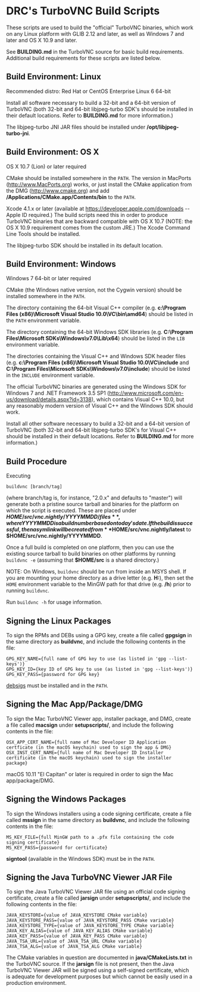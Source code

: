 DRC's TurboVNC Build Scripts
=============================

These scripts are used to build the "official" TurboVNC binaries, which work
on any Linux platform with GLIB 2.12 and later, as well as Windows 7 and later
and OS X 10.9 and later.

See **BUILDING.md** in the TurboVNC source for basic build requirements.
Additional build requirements for these scripts are listed below.


Build Environment: Linux
------------------------

Recommended distro:  Red Hat or CentOS Enterprise Linux 6 64-bit

Install all software necessary to build a 32-bit and a 64-bit version of
TurboVNC (both 32-bit and 64-bit libjpeg-turbo SDK's should be installed in
their default locations.  Refer to **BUILDING.md** for more information.)

The libjpeg-turbo JNI JAR files should be installed under
**/opt/libjpeg-turbo-jni**.


Build Environment: OS X
-----------------------

OS X 10.7 (Lion) or later required

CMake should be installed somewhere in the `PATH`.  The version in MacPorts
(<http://www.MacPorts.org>) works, or just install the CMake application from
the DMG (<http://www.cmake.org>) and add
**/Applications/CMake.app/Contents/bin** to the `PATH`.

Xcode 4.1.x or later (available at <https://developer.apple.com/downloads> --
Apple ID required.)  The build scripts need this in order to produce TurboVNC
binaries that are backward compatible with OS X 10.7 (NOTE: the OS X 10.9
requirement comes from the custom JRE.)  The Xcode Command Line Tools should be
installed.

The libjpeg-turbo SDK should be installed in its default location.


Build Environment: Windows
--------------------------

Windows 7 64-bit or later required

CMake (the Windows native version, not the Cygwin version) should be installed
somewhere in the `PATH`.

The directory containing the 64-bit Visual C++ compiler
(e.g. **c:\Program Files (x86)\Microsoft Visual Studio 10.0\VC\bin\amd64**)
should be listed in the `PATH` environment variable.

The directory containing the 64-bit Windows SDK libraries
(e.g. **C:\Program Files\Microsoft SDKs\Windows\v7.0\Lib\x64**)
should be listed in the `LIB` environment variable.

The directories containing the Visual C++ and Windows SDK header files
(e.g. **c:\Program Files (x86)\Microsoft Visual Studio 10.0\VC\include** and
**C:\Program Files\Microsoft SDKs\Windows\v7.0\include**)
should be listed in the `INCLUDE` environment variable.

The official TurboVNC binaries are generated using the Windows SDK for
Windows 7 and .NET Framework 3.5 SP1
(<http://www.microsoft.com/en-us/download/details.aspx?id=3138>),
which contains Visual C++ 10.0, but any reasonably modern version of Visual
C++ and the Windows SDK should work.

Install all other software necessary to build a 32-bit and a 64-bit version of
TurboVNC (both 32-bit and 64-bit libjpeg-turbo SDK's for Visual C++ should be
installed in their default locations.  Refer to **BUILDING.md** for more
information.)


Build Procedure
---------------

Executing

    buildvnc [branch/tag]

(where branch/tag is, for instance, "2.0.x" and defaults to "master") will
generate both a pristine source tarball and binaries for the platform on which
the script is executed.  These are placed under
**$HOME/src/vnc.nightly/YYYYMMDD/files**, where YYYYMMDD is a build number
based on today's date.  If the build is successful, then a sym link will be
created from **$HOME/src/vnc.nightly/latest** to
**$HOME/src/vnc.nightly/YYYYMMDD**.

Once a full build is completed on one platform, then you can use the existing
source tarball to build binaries on other platforms by running `buildvnc -e`
(assuming that **$HOME/src** is a shared directory.)

NOTE: On Windows, `buildvnc` should be run from inside an MSYS shell.  If you
are mounting your home directory as a drive letter (e.g. **H:**), then set the
`HOME` environment variable to the MinGW path for that drive (e.g. **/h**)
prior to running `buildvnc`.

Run `buildvnc -h` for usage information.


Signing the Linux Packages
--------------------------

To sign the RPMs and DEBs using a GPG key, create a file called **gpgsign** in
the same directory as **buildvnc**, and include the following contents in the
file:

    GPG_KEY_NAME={full name of GPG key to use (as listed in 'gpg --list-keys')}
    GPG_KEY_ID={key ID of GPG key to use (as listed in 'gpg --list-keys')}
    GPG_KEY_PASS={password for GPG key}

[debsigs](https://gitlab.com/debsigs/debsigs/tags) must be installed and in the
`PATH`.

Signing the Mac App/Package/DMG
-------------------------------

To sign the Mac TurboVNC Viewer app, installer package, and DMG, create a file
called **macsign** under **setupscripts/**, and include the following contents
in the file:

    OSX_APP_CERT_NAME={full name of Mac Developer ID Application certficate (in the macOS keychain) used to sign the app & DMG}
    OSX_INST_CERT_NAME={full name of Mac Developer ID Installer certificate (in the macOS keychain) used to sign the installer package}

macOS 10.11 "El Capitan" or later is required in order to sign the Mac
app/package/DMG.

Signing the Windows Packages
----------------------------

To sign the Windows installers using a code signing certificate, create a file
called **mssign** in the same directory as **buildvnc**, and include the
following contents in the file:

    MS_KEY_FILE={full MinGW path to a .pfx file containing the code signing certificate}
    MS_KEY_PASS={password for certificate}

**signtool** (available in the Windows SDK) must be in the `PATH`.


Signing the Java TurboVNC Viewer JAR File
-----------------------------------------

To sign the Java TurboVNC Viewer JAR file using an official code signing
certificate, create a file called **jarsign** under **setupscripts/**,
and include the following contents in the file:

    JAVA_KEYSTORE={value of JAVA_KEYSTORE CMake variable}
    JAVA_KEYSTORE_PASS={value of JAVA_KEYSTORE_PASS CMake variable}
    JAVA_KEYSTORE_TYPE={value of JAVA_KEYSTORE_TYPE CMake variable}
    JAVA_KEY_ALIAS={value of JAVA_KEY_ALIAS CMake variable}
    JAVA_KEY_PASS={value of JAVA_KEY_PASS CMake variable}
    JAVA_TSA_URL={value of JAVA_TSA_URL CMake variable}
    JAVA_TSA_ALG={value of JAVA_TSA_ALG CMake variable}

The CMake variables in question are documented in **java/CMakeLists.txt** in
the TurboVNC source.  If the **jarsign** file is not present, then the Java
TurboVNC Viewer JAR will be signed using a self-signed certificate, which is
adequate for development purposes but which cannot be easily used in a
production environment.

